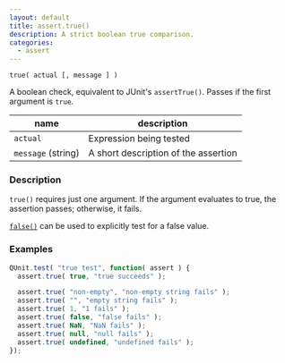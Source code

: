 ```yaml
---
layout: default
title: assert.true()
description: A strict boolean true comparison.
categories:
  - assert
---
```


`true( actual [, message ] )`

A boolean check, equivalent to JUnit's `assertTrue()`. Passes if the first argument is `true`.

| name               | description                          |
|--------------------|--------------------------------------|
| `actual`           | Expression being tested              |
| `message` (string) | A short description of the assertion |

### Description

`true()` requires just one argument. If the argument evaluates to true, the assertion passes; otherwise, it fails.

[`false()`](./false.md) can be used to explicitly test for a false value.

### Examples

```js
QUnit.test( "true test", function( assert ) {
  assert.true( true, "true succeeds" );

  assert.true( "non-empty", "non-empty string fails" );
  assert.true( "", "empty string fails" );
  assert.true( 1, "1 fails" );
  assert.true( false, "false fails" );
  assert.true( NaN, "NaN fails" );
  assert.true( null, "null fails" );
  assert.true( undefined, "undefined fails" );
});
```

